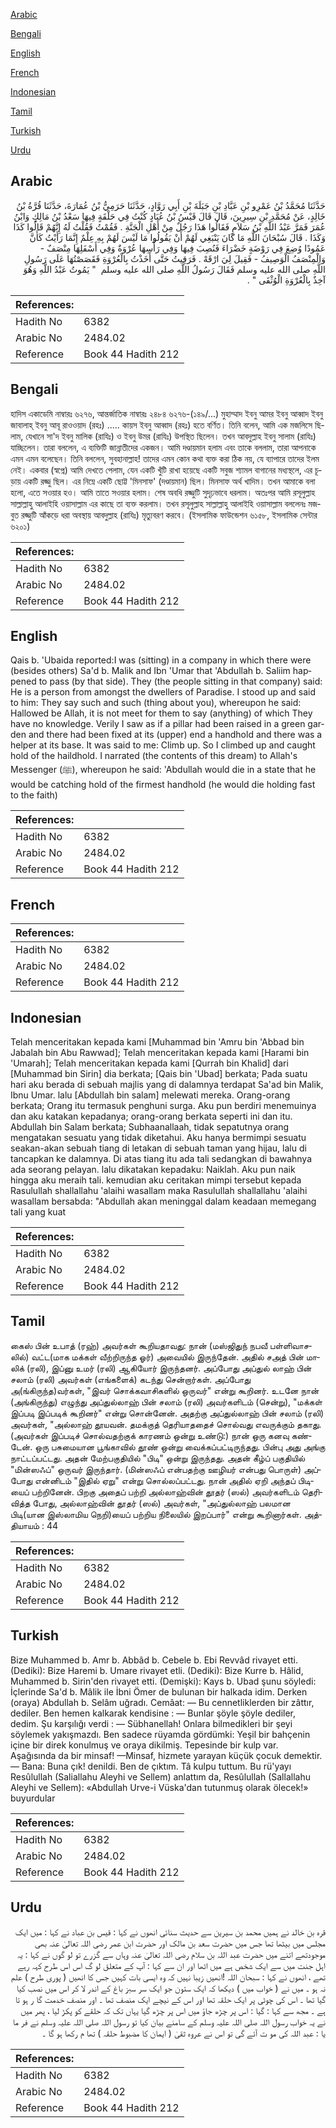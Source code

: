 [Arabic](#arabic)

[Bengali](#bengali)

[English](#english)

[French](#french)

[Indonesian](#indonesian)

[Tamil](#tamil)

[Turkish](#turkish)

[Urdu](#urdu)

## Arabic


<div dir="rtl" lang="ar" style={{fontSize:'larger',backgroundColor:'#f8f9fa',padding:20}}>
حَدَّثَنَا مُحَمَّدُ بْنُ عَمْرِو بْنِ عَبَّادِ بْنِ جَبَلَةَ بْنِ أَبِي رَوَّادٍ، حَدَّثَنَا حَرَمِيُّ بْنُ عُمَارَةَ، حَدَّثَنَا قُرَّةُ بْنُ خَالِدٍ، عَنْ مُحَمَّدِ بْنِ سِيرِينَ، قَالَ قَالَ قَيْسُ بْنُ عُبَادٍ كُنْتُ فِي حَلْقَةٍ فِيهَا سَعْدُ بْنُ مَالِكٍ وَابْنُ عُمَرَ فَمَرَّ عَبْدُ اللَّهِ بْنُ سَلاَمٍ فَقَالُوا هَذَا رَجُلٌ مِنْ أَهْلِ الْجَنَّةِ ‏.‏ فَقُمْتُ فَقُلْتُ لَهُ إِنَّهُمْ قَالُوا كَذَا وَكَذَا ‏.‏ قَالَ سُبْحَانَ اللَّهِ مَا كَانَ يَنْبَغِي لَهُمْ أَنْ يَقُولُوا مَا لَيْسَ لَهُمْ بِهِ عِلْمٌ إِنَّمَا رَأَيْتُ كَأَنَّ عَمُودًا وُضِعَ فِي رَوْضَةٍ خَضْرَاءَ فَنُصِبَ فِيهَا وَفِي رَأْسِهَا عُرْوَةٌ وَفِي أَسْفَلِهَا مِنْصَفٌ - وَالْمِنْصَفُ الْوَصِيفُ - فَقِيلَ لِيَ ارْقَهْ ‏.‏ فَرَقِيتُ حَتَّى أَخَذْتُ بِالْعُرْوَةِ فَقَصَصْتُهَا عَلَى رَسُولِ اللَّهِ صلى الله عليه وسلم فَقَالَ رَسُولُ اللَّهِ صلى الله عليه وسلم ‏ "‏ يَمُوتُ عَبْدُ اللَّهِ وَهُوَ آخِذٌ بِالْعُرْوَةِ الْوُثْقَى ‏"‏ ‏.‏
</div>
<div style={{backgroundColor:'#f8f9fa',padding:20, marginBottom: 10}}><table> <thead> <tr> <th>References:</th> <th></th> </tr> </thead> <tbody><tr><td>Hadith No</td><td>6382</td></tr><tr><td>Arabic No</td><td>2484.02</td></tr><tr><td>Reference</td><td>Book 44 Hadith 212</td></tr></tbody></table></div>

## Bengali


<div dir="ltr" lang="bn" style={{fontSize:'larger',backgroundColor:'#f8f9fa',padding:20}}>
হাদিস একাডেমি নাম্বারঃ ৬২৭৬, আন্তর্জাতিক নাম্বারঃ ২৪৮৪ ৬২৭৬-(১৪৯/...) মুহাম্মাদ ইবনু আমর ইবনু আব্বাদ ইবনু জাবালাহ্ ইবনু আবূ রাওওয়াদ (রহঃ) ..... কায়স ইবনু আব্বাদ (রহঃ) হতে বর্ণিত। তিনি বলেন, আমি এক মজলিসে ছিলাম, যেখানে সা'দ ইবনু মালিক (রাযিঃ) ও ইবনু উমর (রাযিঃ) উপস্থিত ছিলেন। তখন আবদুল্লাহ ইবনু সালাম (রাযিঃ) যাচ্ছিলেন। তারা বললেন, এ ব্যক্তিটি জান্নাতীদের একজন। আমি দণ্ডায়মান হলাম এবং তাকে বললাম, তারা আপনাকে এমন এমন বলেছেন। তিনি বললেন, সুবহানাল্লাহ! তাদের এমন কোন কথা ব্যক্ত করা ঠিক নয়, যে ব্যাপারে তাদের ইলম নেই। একবার (স্বপ্নে) আমি দেখতে পেলাম, যেন একটি খুঁটি রাখা হয়েছে একটি সবুজ শ্যামল বাগানের মধ্যস্থলে, এর চূড়ায় একটি রজ্জু ছিল। এর নিম্নে একটি ছোট্ট 'মিনসাফ' (দণ্ডায়মান) ছিল। মিনসাফ অর্থ খাদিম। তখন আমাকে বলা হলো, এতে সওয়ার হও। আমি তাতে সওয়ার হলাম। শেষ অবধি রজ্জুটি সুদৃঢ়ভাবে ধরলাম। অতঃপর আমি রসূলুল্লাহ সাল্লাল্লাহু আলাইহি ওয়াসাল্লাম এর কাছে তা ব্যক্ত করলাম। তখন রসূলুল্লাহ সাল্লাল্লাহু আলাইহি ওয়াসাল্লাম বললেনঃ মজবুত রজ্জুটি আঁকড়ে ধরা অবস্থায় আবদুল্লাহ (রাযিঃ) মৃত্যুবরণ করবে। (ইসলামিক ফাউন্ডেশন ৬১৫৮, ইসলামিক সেন্টার ৬২০১)
</div>
<div style={{backgroundColor:'#f8f9fa',padding:20, marginBottom: 10}}><table> <thead> <tr> <th>References:</th> <th></th> </tr> </thead> <tbody><tr><td>Hadith No</td><td>6382</td></tr><tr><td>Arabic No</td><td>2484.02</td></tr><tr><td>Reference</td><td>Book 44 Hadith 212</td></tr></tbody></table></div>

## English


<div dir="ltr" lang="en" style={{fontSize:'larger',backgroundColor:'#f8f9fa',padding:20}}>
Qais b. 'Ubaida reported:I was (sitting) in a company in which there were (besides others) Sa'd b. Malik and Ibn 'Umar that 'Abdullah b. Saliim happened to pass (by that side). They (the people sitting in that company) said: He is a person from amongst the dwellers of Paradise. I stood up and said to him: They say such and such (thing about you), whereupon he said: Hallowed be Allah, it is not meet for them to say (anything) of which They have no knowledge. Verily I saw as if a pillar had been raised in a green garden and there had been fixed at its (upper) end a handhold and there was a helper at its base. It was said to me: Climb up. So I climbed up and caught hold of the haildhold. I narrated (the contents of this dream) to Allah's Messenger (ﷺ), whereupon he said: 'Abdullah would die in a state that he would be catching hold of the firmest handhold (he would die holding fast to the faith)
</div>
<div style={{backgroundColor:'#f8f9fa',padding:20, marginBottom: 10}}><table> <thead> <tr> <th>References:</th> <th></th> </tr> </thead> <tbody><tr><td>Hadith No</td><td>6382</td></tr><tr><td>Arabic No</td><td>2484.02</td></tr><tr><td>Reference</td><td>Book 44 Hadith 212</td></tr></tbody></table></div>

## French


<div dir="ltr" lang="fr" style={{fontSize:'larger',backgroundColor:'#f8f9fa',padding:20}}>

</div>
<div style={{backgroundColor:'#f8f9fa',padding:20, marginBottom: 10}}><table> <thead> <tr> <th>References:</th> <th></th> </tr> </thead> <tbody><tr><td>Hadith No</td><td>6382</td></tr><tr><td>Arabic No</td><td>2484.02</td></tr><tr><td>Reference</td><td>Book 44 Hadith 212</td></tr></tbody></table></div>

## Indonesian


<div dir="ltr" lang="id" style={{fontSize:'larger',backgroundColor:'#f8f9fa',padding:20}}>
Telah menceritakan kepada kami [Muhammad bin 'Amru bin 'Abbad bin Jabalah bin Abu Rawwad]; Telah menceritakan kepada kami [Harami bin 'Umarah]; Telah menceritakan kepada kami [Qurrah bin Khalid] dari [Muhammad bin Sirin] dia berkata; [Qais bin 'Ubad] berkata; Pada suatu hari aku berada di sebuah majlis yang di dalamnya terdapat Sa'ad bin Malik, Ibnu Umar. lalu [Abdullah bin salam] melewati mereka. Orang-orang berkata; Orang itu termasuk penghuni surga. Aku pun berdiri menemuinya dan aku katakan kepadanya; orang-orang berkata seperti ini dan itu. Abdullah bin Salam berkata; Subhaanallaah, tidak sepatutnya orang mengatakan sesuatu yang tidak diketahui. Aku hanya bermimpi sesuatu seakan-akan sebuah tiang di letakan di sebuah taman yang hijau, lalu di tancapkan ke dalamnya. Di atas tiang itu ada tali sedangkan di bawahnya ada seorang pelayan. lalu dikatakan kepadaku: Naiklah. Aku pun naik hingga aku meraih tali. kemudian aku ceritakan mimpi tersebut kepada Rasulullah shallallahu 'alaihi wasallam maka Rasulullah shallallahu 'alaihi wasallam bersabda: "Abdullah akan meninggal dalam keadaan memegang tali yang kuat
</div>
<div style={{backgroundColor:'#f8f9fa',padding:20, marginBottom: 10}}><table> <thead> <tr> <th>References:</th> <th></th> </tr> </thead> <tbody><tr><td>Hadith No</td><td>6382</td></tr><tr><td>Arabic No</td><td>2484.02</td></tr><tr><td>Reference</td><td>Book 44 Hadith 212</td></tr></tbody></table></div>

## Tamil


<div dir="ltr" lang="ta" style={{fontSize:'larger',backgroundColor:'#f8f9fa',padding:20}}>
கைஸ் பின் உபாத் (ரஹ்) அவர்கள் கூறியதாவது: நான் (மஸ்ஜிதுந் நபவீ பள்ளிவாசலில்) வட்ட(மாக மக்கள் வீற்றிருந்த ஓர்) அவையில் இருந்தேன். அதில் சஅத் பின் மாலிக் (ரலி), இப்னு உமர் (ரலி) ஆகியோர் இருந்தனர். அப்போது அப்துல் லாஹ் பின் சலாம் (ரலி) அவர்கள் (எங்களைக்) கடந்து சென்றார்கள். அப்போது அ(ங்கிருந்த)வர்கள், "இவர் சொக்கவாசிகளில் ஒருவர்" என்று கூறினர். உடனே நான் (அங்கிருந்து) எழுந்து அப்துல்லாஹ் பின் சலாம் (ரலி) அவர்களிடம் (சென்று), "மக்கள் இப்படி இப்படிக் கூறினர்" என்று சொன்னேன். அதற்கு அப்துல்லாஹ் பின் சலாம் (ரலி) அவர்கள், "அல்லாஹ் தூயவன். தமக்குத் தெரியாததைச் சொல்வது எவருக்கும் தகாது. (அவர்கள் இப்படிச் சொல்வதற்குக் காரணம் ஒன்று உண்டு:) நான் ஒரு கனவு கண்டேன். ஒரு பசுமையான பூங்காவில் தூண் ஒன்று வைக்கப்பட்டிருந்தது. பின்பு அது அங்கு நாட்டப்பட்டது. அதன் மேற்பகுதியில் "பிடி" ஒன்று இருந்தது. அதன் கீழ்ப் பகுதியில் "மின்ஸஃப்" ஒருவர் இருந்தார். (மின்ஸஃப் என்பதற்கு ஊழியர் என்பது பொருள்) அப்போது என்னிடம் "இதில் ஏறு" என்று சொல்லப்பட்டது. நான் அதில் ஏறி அந்தப் பிடியைப் பற்றினேன். பிறகு அதைப் பற்றி அல்லாஹ்வின் தூதர் (ஸல்) அவர்களிடம் தெரிவித்த போது, அல்லாஹ்வின் தூதர் (ஸல்) அவர்கள், "அப்துல்லாஹ் பலமான பிடி(யான இஸ்லாமிய நெறி)யைப் பற்றிய நிலையில் இறப்பார்" என்று கூறினார்கள். அத்தியாயம் : 44
</div>
<div style={{backgroundColor:'#f8f9fa',padding:20, marginBottom: 10}}><table> <thead> <tr> <th>References:</th> <th></th> </tr> </thead> <tbody><tr><td>Hadith No</td><td>6382</td></tr><tr><td>Arabic No</td><td>2484.02</td></tr><tr><td>Reference</td><td>Book 44 Hadith 212</td></tr></tbody></table></div>

## Turkish


<div dir="ltr" lang="tr" style={{fontSize:'larger',backgroundColor:'#f8f9fa',padding:20}}>
Bize Muhammed b. Amr b. Abbâd b. Cebele b. Ebi Revvâd rivayet etti. (Dediki): Bize Haremi b. Umare rivayet etli. (Dediki): Bize Kurre b. Hâlid, Muhammed b. Sirin'den rivayet etti. (Demişki): Kays b. Ubad şunu söyledi: İçlerinde Sa'd b. Mâlik ile İbni Ömer de bulunan bir halkada idim. Derken (oraya) Abdullah b. Selâm uğradı. Cemâat: — Bu cennetliklerden bir zâttır, dediler. Ben hemen kalkarak kendisine : — Bunlar şöyle şöyle dediler, dedim. Şu karşılığı verdi : — Sübhanellah! Onlara bilmedikleri bir şeyi söylemek yakışmazdı. Ben sadece rüyamda gördümki: Yeşil bir bahçenin içine bir direk konulmuş ve oraya dikilmiş. Tepesinde bir kulp var. Aşağısında da bir minsaf! —Minsaf, hizmete yarayan küçük çocuk demektir.— Bana: Buna çık! denildi. Ben de çıktım. Tâ kulpu tuttum. Bu rü'yayı Resûlullah (Saliallahu Aleyhi ve Sellem) anlattım da, Resûlullah (Sallallahu Aleyhi ve Sellem): «Abdullah Urve-i Vüska'dan tutunmuş olarak ölecek!» buyurdular
</div>
<div style={{backgroundColor:'#f8f9fa',padding:20, marginBottom: 10}}><table> <thead> <tr> <th>References:</th> <th></th> </tr> </thead> <tbody><tr><td>Hadith No</td><td>6382</td></tr><tr><td>Arabic No</td><td>2484.02</td></tr><tr><td>Reference</td><td>Book 44 Hadith 212</td></tr></tbody></table></div>

## Urdu


<div dir="rtl" lang="ur" style={{fontSize:'larger',backgroundColor:'#f8f9fa',padding:20}}>
قرہ بن خالد نے ہمیں محمد بن سیرین سے حدیث سنائی انھوں نے کہا : قیس بن عباد نے کہا : میں ایک مجلس میں بیٹھا تھا جس میں حضرت سعد بن مالک اور حضرت ابن عمر رضی اللہ تعالیٰ عنہ بھی موجودتھے اتنے میں حضرت عبد اللہ بن سلام رضی اللہ تعالیٰ عنہ وہاں سے گزرے تو لو گوں نے کہا : یہ اہل جنت میں سے ایک شخص ہے میں اٹھا اور ان سے کہا : آپ کے متعلق لو گ اس اس طرح کہہ رہے تھے ، انھوں نے کہا : سبحان اللہ !انھیں زیبا نہیں کہ وہ ایسی بات کہیں جس کا انھیں ( پوری طرح ) علم نہ ہو ۔ میں نے ( خواب میں ) دیکھا کہ ایک ستون جو ایک سر سبز باغ کے اندر لا کر اس میں نصب کیا گیا تھا ۔ اس کی چوٹی پر ایک حلقہ تھا اور اس کے نیچے ایک منصف تھا ۔ اور منصف خدمت گا ر ہو تا ہے ۔ مجھ سے کہا : گیا : اس پر چڑھ جاؤ میں اس پر چڑھ گیا یہاں تک کہ حلقے کو پکڑ لیا ، پھر میں نے یہ خواب رسول اللہ صلی اللہ علیہ وسلم کے سامنے بیان کیا تو رسول اللہ صلی اللہ علیہ وسلم نے فر ما یا : عبد اللہ کی مو ت آئے گی تو اس نے عروہ ثقیٰ ( ایمان کا مضبوط حلقہ ) تھا م رکھا ہو گا ۔
</div>
<div style={{backgroundColor:'#f8f9fa',padding:20, marginBottom: 10}}><table> <thead> <tr> <th>References:</th> <th></th> </tr> </thead> <tbody><tr><td>Hadith No</td><td>6382</td></tr><tr><td>Arabic No</td><td>2484.02</td></tr><tr><td>Reference</td><td>Book 44 Hadith 212</td></tr></tbody></table></div>